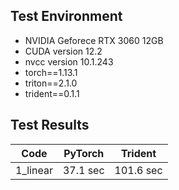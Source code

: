 ## Test Environment
- NVIDIA Geforece RTX 3060 12GB
- CUDA version 12.2
- nvcc version 10.1.243
- torch==1.13.1
- triton==2.1.0
- trident==0.1.1

## Test Results
| Code  | PyTorch  | Trident |
| :---: | :------: | :-----: |
| 1_linear | 37.1 sec | 101.6 sec |
